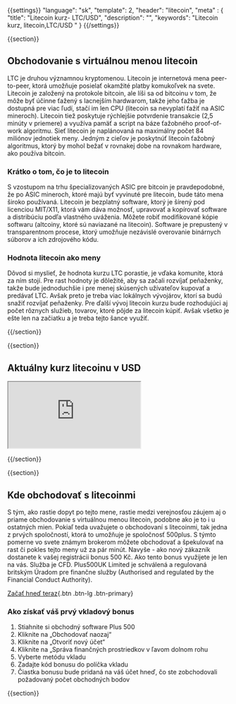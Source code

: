 {{settings}}
  "language": "sk",
  "template": 2,
  "header": "litecoin",
  "meta" : {
    "title": "Litecoin kurz- LTC/USD",
    "description": "",
    "keywords": "Litecoin kurz, litecoin,LTC/USD "
  }
{{/settings}}

{{section}}

## Obchodovanie s virtuálnou menou litecoin

LTC je druhou významnou kryptomenou. Litecoin je internetová mena peer-to-peer, ktorá umožňuje posielať okamžité platby komukoľvek na svete. Litecoin je založený na protokole bitcoin, ale líši sa od bitcoinu v tom, že môže byť účinne ťažený s lacnejším hardwarom, takže jeho ťažba je dostupná pre viac ľudí, stačí im len CPU (litecoin sa nevyplatí ťažiť na ASIC mineroch). Litecoin tiež poskytuje rýchlejšie potvrdenie transakcie (2,5 minúty v priemere) a využíva pamäť a script na báze ťažobného proof-of-work algoritmu. Sieť litecoin je naplánovaná na maximálny počet 84 miliónov jednotiek meny. Jedným z cieľov je poskytnúť litecoin ťažobný algoritmus, ktorý by mohol bežať v rovnakej dobe na rovnakom hardware, ako používa bitcoin.

### Krátko o tom, čo je to litecoin 

S vzostupom na trhu špecializovaných ASIC pre bitcoin je pravdepodobné, že po ASIC mineroch, ktoré majú byť vyvinuté pre litecoin, bude táto mena široko používaná. Litecoin je bezplatný software, ktorý je šírený pod licenciou MIT/X11, ktorá vám dáva možnosť, upravovať a kopírovať software a distribúciu podľa vlastného uváženia. Môžete robiť modifikované kópie softwaru (altcoiny, ktoré sú naviazané na litecoin). Software je prepustený v transparentnom procese, ktorý umožňuje nezávislé overovanie binárnych súborov a ich zdrojového kódu.

### Hodnota litecoin  ako meny

Dôvod si myslieť, že hodnota kurzu LTC porastie, je vďaka komunite, ktorá za ním stojí. Pre rast hodnoty je dôležité, aby sa začali rozvíjať peňaženky, takže bude jednoduchšie i pre menej skúsených užívateľov kupovať a predávať LTC. Avšak preto je treba viac lokálnych vývojárov, ktorí sa budú snažiť rozvíjať peňaženky. Pre ďalší vývoj litecoin kurzu bude rozhodujúci aj počet rôznych služieb, tovarov, ktoré pôjde za litecoin kúpiť. Avšak všetko je ešte len na začiatku a je treba tejto šance využiť.

{{/section}}

{{section}}

## Aktuálny kurz litecoinu v USD 

<div class="container kurz">
<a href="http://www.plus500.com/sk/StartTrading.aspx?id=66349&tags=Bitcoin&pl=2"></a>
<a href="http://www.plus500.com/sk/StartTrading.aspx?id=66349&tags=Bitcoin&pl=2"></a>
<iframe src="http://marketools.plus500.com/Widgets/InstrumentChartContainer?hl=sk&cty=SK&id=66349&tags=widg+chart+litecoin&pl=2&instSymb=LTCUSD"></iframe>
</div>

{{/section}}

{{section}}

## Kde obchodovať s litecoinmi

S tým, ako rastie dopyt po tejto mene, rastie medzi verejnosťou záujem aj o priame obchodovanie s virtuálnou menou litecoin, podobne ako je to i u ostatných mien. Pokiaľ teda uvažujete o obchodovaní s litecoinmi, tak jedna z prvých spoločností, ktorá to umožňuje je spoločnosť 500plus. S týmto pomerne vo svete známym brokerom môžete obchodovať a špekulovať na rast či pokles tejto meny už za pár minút. Navyše - ako nový zákazník dostanete k vašej registrácii bonus 500 Kč. Ako tento bonus využijete je len na vás. Služba je CFD. Plus500UK Limited je schválená a regulovaná britským Úradom pre finančne služby (Authorised and regulated by the Financial Conduct Authority).

[Začať hneď teraz](http://www.plus500.com/sk/StartTrading.aspx?id=66349&pl=2){.btn .btn-lg .btn-primary}

### Ako získať váš prvý vkladový bonus
1.  Stiahnite si obchodný software Plus 500
2.  Kliknite na „Obchodovať naozaj“
3.  Kliknite na „Otvoriť nový účet“
4.  Kliknite na „Správa finančných prostriedkov v ľavom dolnom rohu
5.  Vyberte metódu vkladu
6.  Zadajte kód bonusu do políčka vkladu
7.  Čiastka bonusu bude pridaná na váš účet hneď, čo ste zobchodovali požadovaný počet obchodných bodov

{{section}}